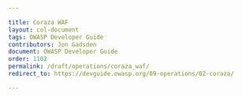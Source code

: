 ```yaml
---

title: Coraza WAF
layout: col-document
tags: OWASP Developer Guide
contributors: Jon Gadsden
document: OWASP Developer Guide
order: 1102
permalink: /draft/operations/coraza_waf/
redirect_to: https://devguide.owasp.org/09-operations/02-coraza/

---
```

